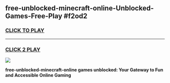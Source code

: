 
## free-unblocked-minecraft-online-Unblocked-Games-Free-Play #f2od2
<h3>
<a href="https://us.freeplayer.one?title=free-unblocked-minecraft-online&ref=9M">CLICK TO PLAY</a></h3>
<hr>

<h3>
<a href="https://us.freeplayer.one?title=free-unblocked-minecraft-online&ref=9M">CLICK 2 PLAY</a>
  
</h3>

<a href="https://us.freeplayer.one?title=free-unblocked-minecraft-online&ref=9M"><img src="https://clearcache.store/games.png"></a>


**free-unblocked-minecraft-online games unblocked: Your Gateway to Fun and Accessible Online Gaming**
